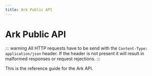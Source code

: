 ```yaml
---
title: Ark Public API
---
```


# Ark Public API

::: warning
All HTTP requests have to be send with the `Content-Type: application/json` header. If the header is not present it will result in malformed responses or request rejections.
:::

This is the reference guide for the Ark API.
